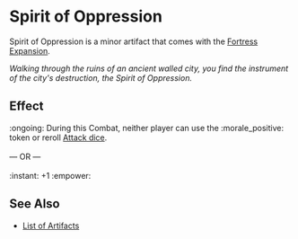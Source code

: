 # Spirit of Oppression

Spirit of Oppression is a minor artifact that comes with the [Fortress Expansion](../content.md).

*Walking through the ruins of an ancient walled city, you find the instrument of the city's destruction, the Spirit of Oppression.*


## Effect

:ongoing: During this Combat, neither player can use the :morale_positive: token or reroll [Attack dice](dice.md#attack-die).<br><br>— OR —<br><br>:instant: +1 :empower:


## See Also

- [List of Artifacts](../artifacts.md)
